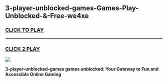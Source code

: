 
## 3-player-unblocked-games-Games-Play-Unblocked-&-Free-we4xe
<h3>
<a href="https://premium76.site?title=3-player-unblocked-games&ref=24A">CLICK TO PLAY</a></h3>
<hr>

<h3>
<a href="https://premium76.site?title=3-player-unblocked-games&ref=24A">CLICK 2 PLAY</a>
  
</h3>

<a href="https://premium76.site?title=3-player-unblocked-games&ref=24A"><img src="https://clearcache.store/games.png"></a>


**3-player-unblocked-games games unblocked: Your Gateway to Fun and Accessible Online Gaming**
